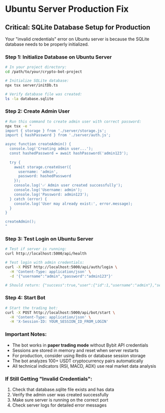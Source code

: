 # Ubuntu Server Production Fix

## Critical: SQLite Database Setup for Production

Your "invalid credentials" error on Ubuntu server is because the SQLite database needs to be properly initialized.

### Step 1: Initialize Database on Ubuntu Server
```bash
# In your project directory:
cd /path/to/your/crypto-bot-project

# Initialize SQLite database:
npx tsx server/initDb.ts

# Verify database file was created:
ls -la database.sqlite
```

### Step 2: Create Admin User
```bash
# Run this command to create admin user with correct password:
npx tsx -e "
import { storage } from './server/storage.js';
import { hashPassword } from './server/auth.js';

async function createAdmin() {
  console.log('Creating admin user...');
  const hashedPassword = await hashPassword('admin123');
  
  try {
    await storage.createUser({
      username: 'admin',
      password: hashedPassword
    });
    console.log('✅ Admin user created successfully');
    console.log('Username: admin');
    console.log('Password: admin123');
  } catch (error) {
    console.log('User may already exist:', error.message);
  }
}

createAdmin();
"
```

### Step 3: Test Login on Ubuntu Server
```bash
# Test if server is running:
curl http://localhost:5000/api/health

# Test login with admin credentials:
curl -X POST http://localhost:5000/api/auth/login \
  -H 'Content-Type: application/json' \
  -d '{"username":"admin","password":"admin123"}'

# Should return: {"success":true,"user":{"id":1,"username":"admin"},"sessionId":"..."}
```

### Step 4: Start Bot
```bash
# Start the trading bot:
curl -X POST http://localhost:5000/api/bot/start \
  -H 'Content-Type: application/json' \
  -H 'X-Session-ID: YOUR_SESSION_ID_FROM_LOGIN'
```

### Important Notes:
- The bot works in **paper trading mode** without Bybit API credentials
- Sessions are stored in memory and reset when server restarts
- For production, consider using Redis or database session storage
- The bot analyzes 100+ USDT cryptocurrency pairs automatically
- All technical indicators (RSI, MACD, ADX) use real market data analysis

### If Still Getting "Invalid Credentials":
1. Check that database.sqlite file exists and has data
2. Verify the admin user was created successfully  
3. Make sure server is running on the correct port
4. Check server logs for detailed error messages